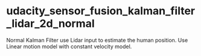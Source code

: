 # udacity_sensor_fusion_kalman_filter_lidar_2d_normal

Normal Kalman Filter use Lidar input to estimate the human position. Use Linear motion model with constant velocity model.
